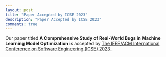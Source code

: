 ```yaml
---
layout: post
title: "Paper Accepted by ICSE 2023"
description: "Paper Accepted by ICSE 2023"
comments: true
---
```


Our paper titled <strong>A Comprehensive Study of Real-World Bugs in Machine Learning Model Optimization</strong> is accepted by
<a href="https://conf.researchr.org/home/icse-2023"> The IEEE/ACM International Conference on Software Engineering (ICSE) 2023 </a>. 
